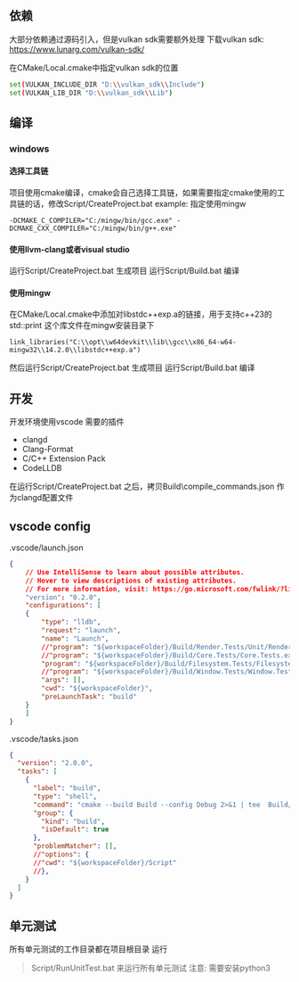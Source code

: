 ## 依赖

大部分依赖通过源码引入，但是vulkan sdk需要额外处理
下载vulkan sdk: https://www.lunarg.com/vulkan-sdk/

在CMake/Local.cmake中指定vulkan sdk的位置

```sh
set(VULKAN_INCLUDE_DIR "D:\\vulkan_sdk\\Include")
set(VULKAN_LIB_DIR "D:\\vulkan_sdk\\Lib")
```

## 编译



### windows

#### 选择工具链

项目使用cmake编译，cmake会自己选择工具链，如果需要指定cmake使用的工具链的话，修改Script/CreateProject.bat
example:
指定使用mingw
```
-DCMAKE_C_COMPILER="C:/mingw/bin/gcc.exe" -DCMAKE_CXX_COMPILER="C:/mingw/bin/g++.exe"

```
#### 使用llvm-clang或者visual studio

运行Script/CreateProject.bat 生成项目
运行Script/Build.bat 编译

#### 使用mingw

在CMake/Local.cmake中添加对libstdc++exp.a的链接，用于支持c++23的std::print
这个库文件在mingw安装目录下
```
link_libraries("C:\\opt\\w64devkit\\lib\\gcc\\x86_64-w64-mingw32\\14.2.0\\libstdc++exp.a")
```
然后运行Script/CreateProject.bat 生成项目
运行Script/Build.bat 编译

## 开发

开发环境使用vscode
需要的插件
- clangd  
- Clang-Format 
- C/C++ Extension Pack  
- CodeLLDB 

在运行Script/CreateProject.bat 之后，拷贝Build\compile_commands.json 作为clangd配置文件

## vscode config

.vscode/launch.json
```json
{
    // Use IntelliSense to learn about possible attributes.
    // Hover to view descriptions of existing attributes.
    // For more information, visit: https://go.microsoft.com/fwlink/?linkid=830387
    "version": "0.2.0",
    "configurations": [
    {
        "type": "lldb",
        "request": "launch",
        "name": "Launch",
        //"program": "${workspaceFolder}/Build/Render.Tests/Unit/Render.Tests.Unit.exe",
        //"program": "${workspaceFolder}/Build/Core.Tests/Core.Tests.exe",
        "program": "${workspaceFolder}/Build/Filesystem.Tests/Filesystem.Tests.exe",
        //"program": "${workspaceFolder}/Build/Window.Tests/Window.Tests.exe",
        "args": [],
        "cwd": "${workspaceFolder}",
        "preLaunchTask": "build"
    }
    ]
}
```

.vscode/tasks.json
```json
{
  "version": "2.0.0",
  "tasks": [
    {
      "label": "build",
      "type": "shell",
      "command": "cmake --build Build --config Debug 2>&1 | tee  Build/build.log",
      "group": {
        "kind": "build",
        "isDefault": true
      },
      "problemMatcher": [],
      //"options": {
      //"cwd": "${workspaceFolder}/Script"
      //},
    }
  ]
}
```

## 单元测试

所有单元测试的工作目录都在项目根目录
运行
> Script/RunUnitTest.bat
来运行所有单元测试
注意: 需要安装python3
